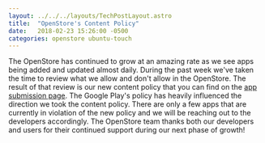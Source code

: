 ```yaml
---
layout: ../../../layouts/TechPostLayout.astro
title:  "OpenStore's Content Policy"
date:   2018-02-23 15:26:00 -0500
categories: openstore ubuntu-touch
---
```


The OpenStore has continued to grow at an amazing rate as we see apps being
added and updated almost daily. During the past week we've taken the time to
review what we allow and don't allow in the OpenStore. The result of that review
is our new content policy that you can find on the [app submission page](https://open-store.io/submit).
The Google Play's policy has heavily influenced the direction we took the
content policy. There are only a few apps that are currently in violation of the
new policy and we will be reaching out to the developers accordingly. The OpenStore
team thanks both our developers and users for their continued support during our
next phase of growth!
